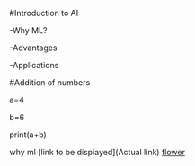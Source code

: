 #Introduction to AI

-Why ML?

-Advantages

-Applications 


#Addition of numbers

a=4

b=6

print(a+b)

why ml
[link to be dispiayed](Actual link)
[flower](https://www.google.com/url?sa=i&url=https%3A%2F%2Fwww.pexels.com%2Fsearch%2Fflowers%2F&psig=AOvVaw2had4Bn8nyINBm9PCK1igH&ust=1732005270575000&source=images&cd=vfe&opi=89978449&ved=0CBQQjRxqFwoTCJjwkMm85YkDFQAAAAAdAAAAABAE)

